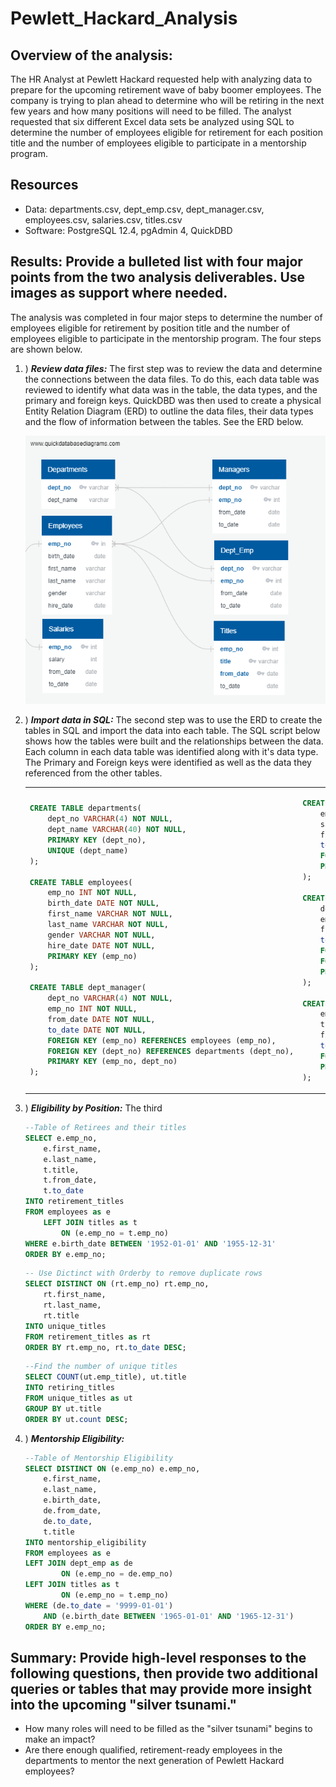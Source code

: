 # Pewlett_Hackard_Analysis

## Overview of the analysis: 

The HR Analyst at Pewlett Hackard requested help with analyzing data to prepare for the upcoming retirement wave of baby boomer employees.  The company is trying to plan ahead to determine who will be retiring in the next few years and how many positions will need to be filled.  The analyst requested that six different Excel data sets be analyzed using SQL to determine the number of employees eligible for retirement for each position title and the number of employees eligible to participate in a mentorship program.

## Resources

 - Data: departments.csv, dept_emp.csv, dept_manager.csv, employees.csv, salaries.csv, titles.csv
 - Software: PostgreSQL 12.4, pgAdmin 4, QuickDBD

## Results: Provide a bulleted list with four major points from the two analysis deliverables. Use images as support where needed.

The analysis was completed in four major steps to determine the number of employees eligible for retirement by position title and the number of employees eligible to participate in the mentorship program.  The four steps are shown below.

1. )  ***Review data files:*** The first step was to review the data and determine the connections between the data files.  To do this, each data table was reviewed to identify what data was in the table, the data types, and the primary and foreign keys.  QuickDBD was then used to create a physical Entity Relation Diagram (ERD) to outline the data files, their data types and the flow of information between the tables.  See the ERD below.

     ![ERD](EmployeeDB.png)

2. )  ***Import data in SQL:*** The second step was to use the ERD to create the tables in SQL and import the data into each table.  The SQL script below shows how the tables were built and the relationships between the data.  Each column in each data table was identified along with it's data type.  The Primary and Foreign keys were identified as well as the data they referenced from the other tables.

    <table>
    <tr>
    <td>

```sql
CREATE TABLE departments(
	dept_no VARCHAR(4) NOT NULL, 
	dept_name VARCHAR(40) NOT NULL,
	PRIMARY KEY (dept_no),
	UNIQUE (dept_name)
);

CREATE TABLE employees(
	emp_no INT NOT NULL,
	birth_date DATE NOT NULL,
	first_name VARCHAR NOT NULL,
	last_name VARCHAR NOT NULL,
	gender VARCHAR NOT NULL,
	hire_date DATE NOT NULL,
	PRIMARY KEY (emp_no)
);

CREATE TABLE dept_manager(
	dept_no VARCHAR(4) NOT NULL,
	emp_no INT NOT NULL,
	from_date DATE NOT NULL,
	to_date DATE NOT NULL,
	FOREIGN KEY (emp_no) REFERENCES employees (emp_no),
	FOREIGN KEY (dept_no) REFERENCES departments (dept_no),
	PRIMARY KEY (emp_no, dept_no)
);
```

   </td>
    <td>
	
```sql
CREATE TABLE salaries(
	emp_no INT NOT NULL,
	salary INT NOT NULL,
	from_date DATE NOT NULL,
	to_date DATE NOT NULL,
	FOREIGN KEY (emp_no) REFERENCES employees (emp_no),
	PRIMARY KEY (emp_no)
);

CREATE TABLE dept_emp(
	dept_no VARCHAR(4) NOT NULL,
	emp_no INT NOT NULL,
	from_date DATE NOT NULL,
	to_date DATE NOT NULL,
	FOREIGN KEY (dept_no) REFERENCES departments (dept_no),
	FOREIGN KEY (emp_no) REFERENCES employees (emp_no),
	PRIMARY KEY (dept_no, emp_no)
);

CREATE TABLE titles(
	emp_no INT NOT NULL,
	title VARCHAR NOT NULL,
	from_date DATE NOT NULL,
	to_date DATE NOT NULL,
	FOREIGN KEY (emp_no) REFERENCES employees (emp_no),
	PRIMARY KEY (emp_no, title, from_date)
);
```

   </td>
    </tr>
    </table

3. )  ***Eligibility by Position:*** The third 

    ```sql
    --Table of Retirees and their titles
    SELECT e.emp_no,
        e.first_name,
        e.last_name,
        t.title,
        t.from_date,
        t.to_date
    INTO retirement_titles
    FROM employees as e
        LEFT JOIN titles as t
            ON (e.emp_no = t.emp_no)
    WHERE e.birth_date BETWEEN '1952-01-01' AND '1955-12-31'
    ORDER BY e.emp_no;
    ```

    ```sql
    -- Use Dictinct with Orderby to remove duplicate rows
    SELECT DISTINCT ON (rt.emp_no) rt.emp_no,
        rt.first_name,
        rt.last_name,
        rt.title
    INTO unique_titles
    FROM retirement_titles as rt
    ORDER BY rt.emp_no, rt.to_date DESC;
    ```

    ```sql
    --Find the number of unique titles
    SELECT COUNT(ut.emp_title), ut.title
    INTO retiring_titles
    FROM unique_titles as ut
    GROUP BY ut.title
    ORDER BY ut.count DESC;
    ```

4. ) ***Mentorship Eligibility:*** 
    ```sql
    --Table of Mentorship Eligibility
    SELECT DISTINCT ON (e.emp_no) e.emp_no, 
        e.first_name,
    	e.last_name,
    	e.birth_date,
    	de.from_date,
    	de.to_date,
    	t.title
    INTO mentorship_eligibility
    FROM employees as e
	LEFT JOIN dept_emp as de
     	    ON (e.emp_no = de.emp_no)
	LEFT JOIN titles as t
    	    ON (e.emp_no = t.emp_no)
    WHERE (de.to_date = '9999-01-01')
        AND (e.birth_date BETWEEN '1965-01-01' AND '1965-12-31')
    ORDER BY e.emp_no;
    ```


## Summary: Provide high-level responses to the following questions, then provide two additional queries or tables that may provide more insight into the upcoming "silver tsunami."
 - How many roles will need to be filled as the "silver tsunami" begins to make an impact?
 - Are there enough qualified, retirement-ready employees in the departments to mentor the next generation of Pewlett Hackard employees?
